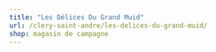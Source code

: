 ```yaml
---
title: "Les Délices Du Grand Muid"
url: /clery-saint-andre/les-delices-du-grand-muid/
shop: magasin de campagne
---
```

